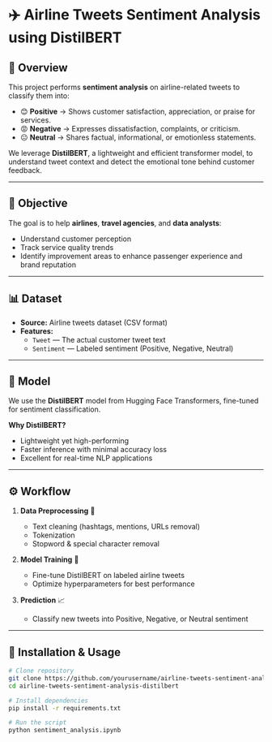 # ✈️ Airline Tweets Sentiment Analysis using DistilBERT

## 📌 Overview
This project performs **sentiment analysis** on airline-related tweets to classify them into:
- 😊 **Positive** → Shows customer satisfaction, appreciation, or praise for services.
- 😡 **Negative** → Expresses dissatisfaction, complaints, or criticism.
- 😐 **Neutral** → Shares factual, informational, or emotionless statements.

We leverage **DistilBERT**, a lightweight and efficient transformer model, to understand tweet context and detect the emotional tone behind customer feedback.

---

## 🎯 Objective
The goal is to help **airlines**, **travel agencies**, and **data analysts**:
- Understand customer perception
- Track service quality trends
- Identify improvement areas to enhance passenger experience and brand reputation

---

## 📊 Dataset
- **Source:** Airline tweets dataset (CSV format)
- **Features:**
  - `Tweet` — The actual customer tweet text
  - `Sentiment` — Labeled sentiment (Positive, Negative, Neutral)

---

## 🧠 Model
We use the **DistilBERT** model from Hugging Face Transformers, fine-tuned for sentiment classification.

**Why DistilBERT?**
- Lightweight yet high-performing
- Faster inference with minimal accuracy loss
- Excellent for real-time NLP applications

---

## ⚙️ Workflow
1. **Data Preprocessing** 🧹  
   - Text cleaning (hashtags, mentions, URLs removal)  
   - Tokenization  
   - Stopword & special character removal  

2. **Model Training** 🤖  
   - Fine-tune DistilBERT on labeled airline tweets  
   - Optimize hyperparameters for best performance  

3. **Prediction** 📈  
   - Classify new tweets into Positive, Negative, or Neutral sentiment  

---

## 🚀 Installation & Usage
```bash
# Clone repository
git clone https://github.com/yourusername/airline-tweets-sentiment-analysis-distilbert.git
cd airline-tweets-sentiment-analysis-distilbert

# Install dependencies
pip install -r requirements.txt

# Run the script
python sentiment_analysis.ipynb
